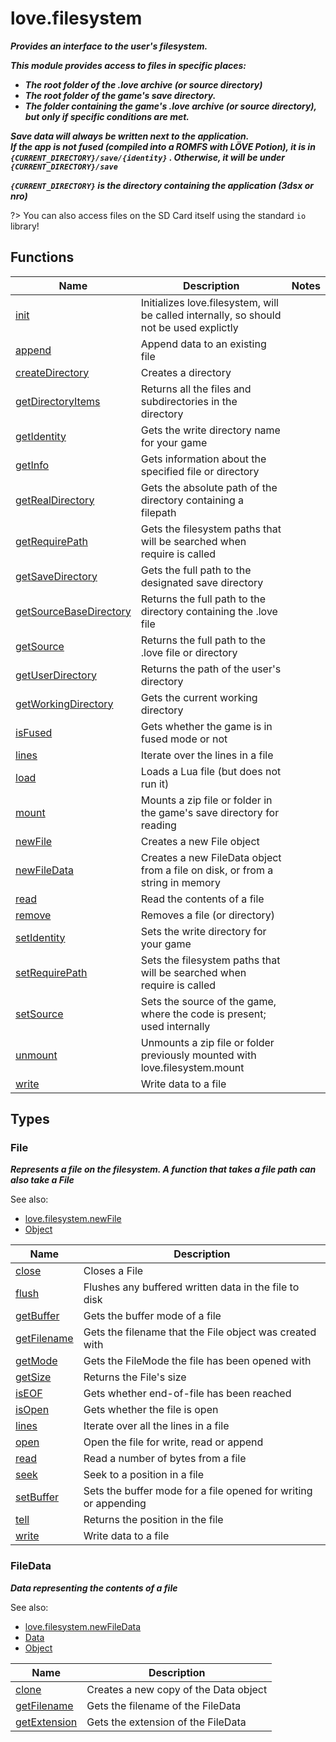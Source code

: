 # love.filesystem

<b><i>
Provides an interface to the user's filesystem.

This module provides access to files in specific places:

* The root folder of the .love archive (or source directory)
* The root folder of the game's save directory.
* The folder containing the game's .love archive (or source directory), but only if specific conditions are met.

Save data will always be written next to the application.<br>
If the app is not fused (compiled into a ROMFS with LÖVE Potion), it is in `{CURRENT_DIRECTORY}/save/{identity}` .
Otherwise, it will be under `{CURRENT_DIRECTORY}/save`

`{CURRENT_DIRECTORY}` is the directory containing the application (3dsx or nro)

</b></i>

?> You can also access files on the SD Card itself using the standard `io` library!

## Functions

| Name                                                                                     | Description                                                                             | Notes |
|------------------------------------------------------------------------------------------|-----------------------------------------------------------------------------------------|-------|
| [init](https://love2d.org/wiki/love.filesystem.init)                                     | Initializes love.filesystem, will be called internally, so should not be used explictly |       |
| [append](https://love2d.org/wiki/love.filesystem.append)                                 | Append data to an existing file                                                         |       |
| [createDirectory](https://love2d.org/wiki/love.filesystem.createDirectory)               | Creates a directory                                                                     |       |
| [getDirectoryItems](https://love2d.org/wiki/love.filesystem.getDirectoryItems)           | Returns all the files and subdirectories in the directory                               |       |
| [getIdentity](https://love2d.org/wiki/love.filesystem.getIdentity)                       | Gets the write directory name for your game                                             |       |
| [getInfo](https://love2d.org/wiki/love.filesystem.getInfo)                               | Gets information about the specified file or directory                                  |       |
| [getRealDirectory](https://love2d.org/wiki/love.filesystem.getRealDirectory)             | Gets the absolute path of the directory containing a filepath                           |       |
| [getRequirePath](https://love2d.org/wiki/love.filesystem.getRequirePath)                 | Gets the filesystem paths that will be searched when require is called                  |       |
| [getSaveDirectory](https://love2d.org/wiki/love.filesystem.getSaveDirectory)             | Gets the full path to the designated save directory                                     |       |
| [getSourceBaseDirectory](https://love2d.org/wiki/love.filesystem.getSourceBaseDirectory) | Returns the full path to the directory containing the .love file                        |       |
| [getSource](https://love2d.org/wiki/love.filesystem.getSource)                           | Returns the full path to the .love file or directory                                    |       |
| [getUserDirectory](https://love2d.org/wiki/love.filesystem.getUserDirectory)             | Returns the path of the user's directory                                                |       |
| [getWorkingDirectory](https://love2d.org/wiki/love.filesystem.getWorkingDirectory)       | Gets the current working directory                                                      |       |
| [isFused](https://love2d.org/wiki/love.filesystem.isFused)                               | Gets whether the game is in fused mode or not                                           |       |
| [lines](https://love2d.org/wiki/love.filesystem.lines)                                   | Iterate over the lines in a file                                                        |       |
| [load](https://love2d.org/wiki/love.filesystem.load)                                     | Loads a Lua file (but does not run it)                                                  |       |
| [mount](https://love2d.org/wiki/love.filesystem.mount)                                   | Mounts a zip file or folder in the game's save directory for reading                    |       |
| [newFile](https://love2d.org/wiki/love.filesystem.newFile)                               | Creates a new File object                                                               |       |
| [newFileData](https://love2d.org/wiki/love.filesystem.newFileData)                       | Creates a new FileData object from a file on disk, or from a string in memory           |       |
| [read](https://love2d.org/wiki/love.filesystem.read)                                     | Read the contents of a file                                                             |       |
| [remove](https://love2d.org/wiki/love.filesystem.remove)                                 | Removes a file (or directory)                                                           |       |
| [setIdentity](https://love2d.org/wiki/love.filesystem.setIdentity)                       | Sets the write directory for your game                                                  |       |
| [setRequirePath](https://love2d.org/wiki/love.filesystem.setRequirePath)                 | Sets the filesystem paths that will be searched when require is called                  |       |
| [setSource](https://love2d.org/wiki/love.filesystem.setSource)                           | Sets the source of the game, where the code is present; used internally                 |       |
| [unmount](https://love2d.org/wiki/love.filesystem.unmount)                               | Unmounts a zip file or folder previously mounted with love.filesystem.mount             |       |
| [write](https://love2d.org/wiki/love.filesystem.write)                                   | Write data to a file                                                                    |       |

## Types

### File

<b><i>
Represents a file on the filesystem. A function that takes a file path can also take a File
</b></i>

See also:
* [love.filesystem.newFile](https://love2d.org/wiki/love.filesystem.newFile)
* [Object](api/love?id=Object)

| Name                                                    | Description                                                     |
|---------------------------------------------------------|-----------------------------------------------------------------|
| [close](https://love2d.org/wiki/File:close)             | Closes a File                                                   |
| [flush](https://love2d.org/wiki/File:flush)             | Flushes any buffered written data in the file to disk           |
| [getBuffer](https://love2d.org/wiki/File:getBuffer)     | Gets the buffer mode of a file                                  |
| [getFilename](https://love2d.org/wiki/File:getFilename) | Gets the filename that the File object was created with         |
| [getMode](https://love2d.org/wiki/File:getMode)         | Gets the FileMode the file has been opened with                 |
| [getSize](https://love2d.org/wiki/File:getSize)         | Returns the File's size                                         |
| [isEOF](https://love2d.org/wiki/File:isEOF)             | Gets whether end-of-file has been reached                       |
| [isOpen](https://love2d.org/wiki/File:isOpen)           | Gets whether the file is open                                   |
| [lines](https://love2d.org/wiki/File:lines)             | Iterate over all the lines in a file                            |
| [open](https://love2d.org/wiki/File:open)               | Open the file for write, read or append                         |
| [read](https://love2d.org/wiki/File:read)               | Read a number of bytes from a file                              |
| [seek](https://love2d.org/wiki/File:seek)               | Seek to a position in a file                                    |
| [setBuffer](https://love2d.org/wiki/File:setBuffer)     | Sets the buffer mode for a file opened for writing or appending |
| [tell](https://love2d.org/wiki/File:tell)               | Returns the position in the file                                |
| [write](https://love2d.org/wiki/File:write)             | Write data to a file                                            |

### FileData

<b><i>
Data representing the contents of a file
</b></i>

See also:
* [love.filesystem.newFileData](https://love2d.org/wiki/love.filesystem.newFileData)
* [Data](api/data)
* [Object](api/love?id=Object)

| Name                                                          | Description                           |
|---------------------------------------------------------------|---------------------------------------|
| [clone](https://love2d.org/wiki/FileData:clone)               | Creates a new copy of the Data object |
| [getFilename](https://love2d.org/wiki/FileData:getFilename)   | Gets the filename of the FileData     |
| [getExtension](https://love2d.org/wiki/FileData:getExtension) | Gets the extension of the FileData    |
